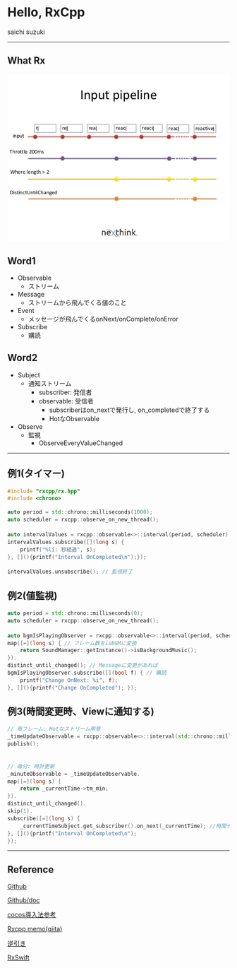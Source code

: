 # Hello, RxCpp

saichi suzuki

---

## What Rx

![Rx](img/rx.jpg)

>>>

## Word1

* Observable
  * ストリーム
* Message
  * ストリームから飛んでくる値のこと
* Event
  * メッセージが飛んでくるonNext/onComplete/onError
* Subscribe
  * 購読

>>>

## Word2

* Subject
  * 通知ストリーム
    * subscriber: 発信者
    * observable: 受信者
      * subscriberはon_nextで発行し, on_completedで終了する
      * HotなObservable
* Observe
  * 監視
    * ObserveEveryValueChanged

---

## 例1(タイマー)

```cpp
#include "rxcpp/rx.hpp"
#include <chrono>
```

```cpp
auto period = std::chrono::milliseconds(1000);
auto scheduler = rxcpp::observe_on_new_thread();

auto intervalValues = rxcpp::observable<>::interval(period, scheduler).
intervalValues.subscribe([](long s) {
    printf("%li: 秒経過", s);
}, [](){printf("Interval OnCompleted\n");});

intervalValues.unsubscribe(); // 監視終了
```

>>>

## 例2(値監視)

```cpp
auto period = std::chrono::milliseconds(0);
auto scheduler = rxcpp::observe_on_new_thread();

auto bgmIsPlayingObserver = rxcpp::observable<>::interval(period, scheduler).
map([=](long s) { // フレーム数をisBGMに変換
    return SoundManager::getInstance()->isBackgroundMusic();
}).
distinct_until_changed(); // Messageに変更があれば
bgmIsPlayingObserver.subscribe([](bool f) { // 購読
    printf("Change OnNext: %i", f);
}, [](){printf("Change OnCompleted"); });
```

>>>

## 例3(時間変更時、Viewに通知する)

```cpp
// 毎フレーム: Hotなストリーム用意
_timeUpdateObservable = rxcpp::observable<>::interval(std::chrono::milliseconds(0), rxcpp::observe_on_new_thread()).
publish();


// 毎分: 時計更新
_minuteObservable = _timeUpdateObservable.
map([=](long s) {
    return _currentTime->tm_min;
}).
distinct_until_changed().
skip(1).
subscribe([=](long s) {
    _currentTimeSubject.get_subscriber().on_next(_currentTime); //時間データをSubjectに送信
}, [](){printf("Interval OnCompleted\n");
});
```

---

## Reference

[Github](https://github.com/Reactive-Extensions/RxCpp)

[Github/doc](https://github.com/Reactive-Extensions/RxCpp/tree/master/Rx/v2/examples/doxygen)

[cocos導入法参考](http://qiita.com/gamako/items/861631e6c74ff3e19f33)

[Rxcpp memo(qiita)](http://qiita.com/masuhajime/items/2fd1d96493d1151dde02)

[逆引き](http://wilfrem.github.io/learn_rx/operators.html)

[RxSwift](https://speakerdeck.com/ra1028/reactive-thinking-in-swift)

